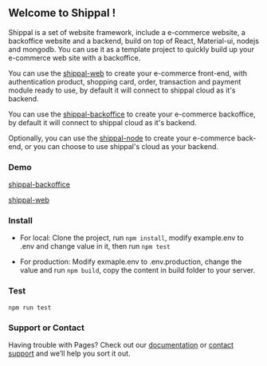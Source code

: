 ## Welcome to Shippal !

Shippal is a set of website framework, include a e-commerce website, a backoffice website and a backend, build on top of React, Material-ui, nodejs and mongodb. You can use it as a template project to quickly build up your e-commerce web site with a backoffice.

You can use the [shippal-web](https://github.com/yocompute/react-ecommerce) to create your e-commerce front-end, with authentication product, shopping card, order, transaction and payment module ready to use, by default it will connect to shippal cloud as it's backend.

You can use the [shippal-backoffice](https://github.com/yocompute/react-backoffice) to create your e-commerce backoffice, by default it will connect to shippal cloud as it's backend.

Optionally, you can use the [shippal-node](https://github.com/yocompute/node-ecommerce) to create your e-commerce back-end, or you can choose to use shippal's cloud as your backend.

### Demo

[shippal-backoffice](https://admin.yocompute.com)

[shippal-web](https://www.yocompute.com)



### Install

- For local:
Clone the project, run `npm install`, modify example.env to .env and change value in it, then run `npm test`

- For production:
Modify exmaple.env to .env.production, change the value and run `npm build`, copy the content in build folder to your server.


### Test
`npm run test`

### Support or Contact

Having trouble with Pages? Check out our [documentation](https://docs.github.com/categories/github-pages-basics/) or [contact support](https://github.com/contact) and we’ll help you sort it out.
